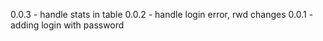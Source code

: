 0.0.3 - handle stats in table
0.0.2 - handle login error, rwd changes
0.0.1 - adding login with password
